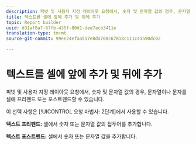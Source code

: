 ```yaml
---
description: 피벗 및 사용자 지정 레이아웃 요청에서, 숫자 및 문자열 값의 경우, 문자열이나 문자를 셀에 프리펜드 또는 포스트펜드할 수 있습니다.
title: 텍스트를 셀에 앞에 추가 및 뒤에 추가
topic: Report builder
uuid: d31af8a7-67fb-435f-80d1-dee7acb3411e
translation-type: tm+mt
source-git-commit: 99ee24efaa517e8da700c67818c111c4aa90dc02

---
```



# 텍스트를 셀에 앞에 추가 및 뒤에 추가

피벗 및 사용자 지정 레이아웃 요청에서, 숫자 및 문자열 값의 경우, 문자열이나 문자를 셀에 프리펜드 또는 포스트펜드할 수 있습니다.

이 선택 사항은 [!UICONTROL 요청 마법사: 2단계]에서 사용할 수 있습니다.

**텍스트 프리펜드:** 셀에서 숫자 또는 문자열 값의 접두어를 추가합니다.

**텍스트 포스트펜드:** 셀에서 숫자 또는 문자열 값을 추가합니다.
